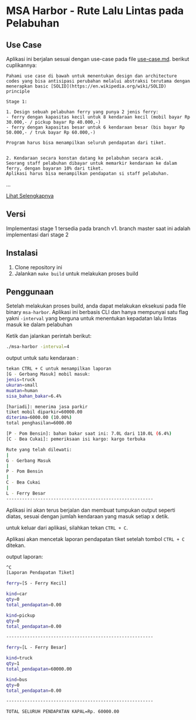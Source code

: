 # MSA Harbor - Rute Lalu Lintas pada Pelabuhan

## Use Case

Aplikasi ini berjalan sesuai dengan use-case pada file [use-case.md](use-case.md). berikut cuplikannya:

    Pahami use case di bawah untuk menentukan design dan architecture codes yang bisa antisipasi perubahan melalui abstraksi terutama dengan menerapkan basic [SOLID](https://en.wikipedia.org/wiki/SOLID) principle 

    Stage 1:

    1. Design sebuah pelabuhan ferry yang punya 2 jenis ferry:
    - ferry dengan kapasitas kecil untuk 8 kendaraan kecil (mobil bayar Rp 30.000,- / pickup bayar Rp 40.000,-)
    - ferry dengan kapasitas besar untuk 6 kendaraan besar (bis bayar Rp 50.000,- / truk bayar Rp 60.000,-)
   
    Program harus bisa menampilkan seluruh pendapatan dari tiket.


    2. Kendaraan secara konstan datang ke pelabuhan secara acak.
    Seorang staff pelabuhan dibayar untuk memarkir kendaraan ke dalam ferry, dengan bayaran 10% dari tiket.
    Aplikasi harus bisa menampilkan pendapatan si staff pelabuhan.

...

[Lihat Selengkapnya](use-case.md)

## Versi

Implementasi stage 1 tersedia pada branch v1. branch master saat ini adalah implementasi dari stage 2

## Instalasi

1. Clone repository ini
2. Jalankan `make build` untuk melakukan proses build

## Penggunaan

Setelah melakukan proses build, anda dapat melakukan eksekusi pada file binary `msa-harbor`. Aplikasi ini berbasis CLI dan hanya mempunyai satu flag yakni `-interval` yang berguna untuk menentukan kepadatan lalu lintas masuk ke dalam pelabuhan

Ketik dan jalankan perintah berikut:

```sh
./msa-harbor -interval=4
```

output untuk satu kendaraan :

```sh
tekan CTRL + C untuk menampilkan laporan
[G - Gerbang Masuk] mobil masuk: 
jenis=truck 
ukuran=small 
muatan=human 
sisa_bahan_bakar=6.4%

[hariadi]: menerima jasa parkir 
tiket mobil diparkir=60000.00 
diterima=6000.00 (10.00%) 
total penghasilan=6000.00

[P - Pom Bensin]: bahan bakar saat ini: 7.0L dari 110.0L (6.4%)
[C - Bea Cukai]: pemeriksaan isi kargo: kargo terbuka

Rute yang telah dilewati:
|
G - Gerbang Masuk
|
P - Pom Bensin
|
C - Bea Cukai
|
L - Ferry Besar
--------------------------------------------------------
```

Aplikasi ini akan terus berjalan dan membuat tumpukan output seperti diatas, sesuai dengan jumlah kendaraan yang masuk setiap x detik.

untuk keluar dari aplikasi, silahkan tekan `CTRL + C`.

Aplikasi akan mencetak laporan pendapatan tiket setelah tombol `CTRL + C` ditekan.

output laporan:

```sh
^C
[Laporan Pendapatan Tiket]

ferry=[S - Ferry Kecil]

kind=car 
qty=0 
total_pendapatan=0.00

kind=pickup 
qty=0 
total_pendapatan=0.00

--------------------------------------------------------

ferry=[L - Ferry Besar]

kind=truck 
qty=1 
total_pendapatan=60000.00

kind=bus 
qty=0 
total_pendapatan=0.00

--------------------------------------------------------

TOTAL SELURUH PENDAPATAN KAPAL=Rp. 60000.00
```